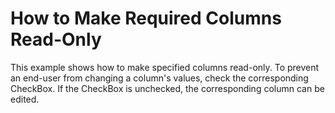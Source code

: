 # How to Make Required Columns Read-Only


<p>This example shows how to make specified columns read-only. To prevent an end-user from changing a column's values, check the corresponding CheckBox. If the CheckBox is unchecked, the corresponding column can be edited.</p>

<br/>


